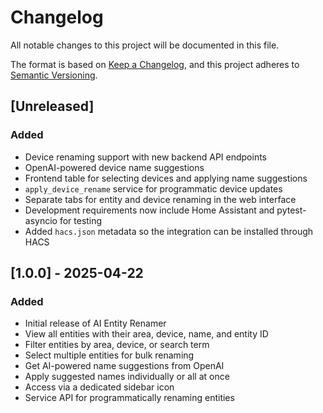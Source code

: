 # Changelog

All notable changes to this project will be documented in this file.

The format is based on [Keep a Changelog](https://keepachangelog.com/en/1.0.0/),
and this project adheres to [Semantic Versioning](https://semver.org/spec/v2.0.0.html).

## [Unreleased]

### Added
- Device renaming support with new backend API endpoints
- OpenAI-powered device name suggestions
- Frontend table for selecting devices and applying name suggestions
- `apply_device_rename` service for programmatic device updates
- Separate tabs for entity and device renaming in the web interface
- Development requirements now include Home Assistant and pytest-asyncio for testing
- Added `hacs.json` metadata so the integration can be installed through HACS

## [1.0.0] - 2025-04-22

### Added
- Initial release of AI Entity Renamer
- View all entities with their area, device, name, and entity ID
- Filter entities by area, device, or search term
- Select multiple entities for bulk renaming
- Get AI-powered name suggestions from OpenAI
- Apply suggested names individually or all at once
- Access via a dedicated sidebar icon
- Service API for programmatically renaming entities
